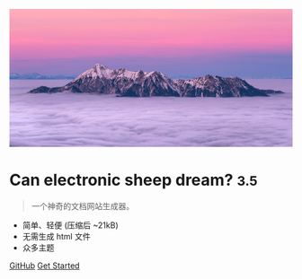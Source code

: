 <!-- _coverpage.md -->

![logo](logo.jpg)

# Can electronic sheep dream? <small>3.5</small>

> 一个神奇的文档网站生成器。

- 简单、轻便 (压缩后 ~21kB)
- 无需生成 html 文件
- 众多主题

[GitHub](https://github.com/zww308/zww308.github.io.git)
[Get Started](#Welcome)
